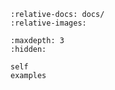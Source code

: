 ```{include} ../README.md
:relative-docs: docs/
:relative-images:
```

```{toctree}
:maxdepth: 3
:hidden:

self
examples
```
